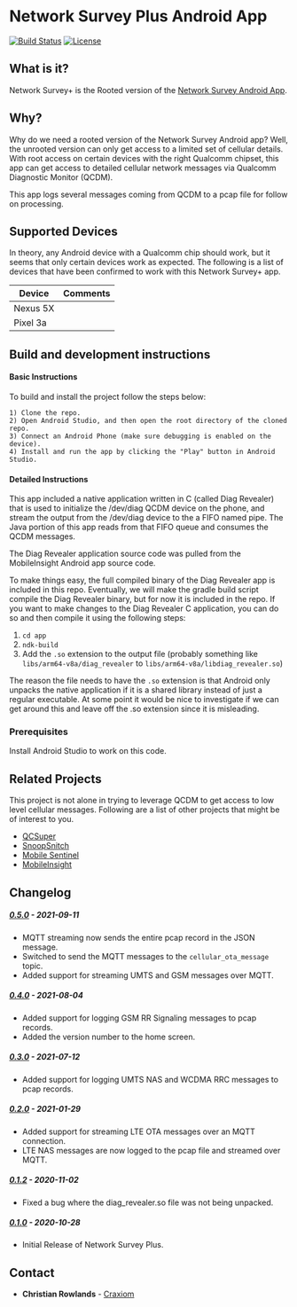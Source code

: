 # Network Survey Plus Android App

[![Build Status](https://travis-ci.com/christianrowlands/android-network-survey-rooted.svg?branch=develop)](https://travis-ci.com/github/christianrowlands/android-network-survey-rooted)
[![License](https://img.shields.io/badge/license-Apache%202-green.svg?style=flat)](https://github.com/christianrowlands/android-network-survey-rooted/blob/develop/LICENSE)

## What is it?

Network Survey+ is the Rooted version of the [Network Survey Android App](https://github.com/christianrowlands/android-network-survey).


## Why?

Why do we need a rooted version of the Network Survey Android app? Well, the unrooted version can only get
access to a limited set of cellular details. With root access on certain devices with the right Qualcomm
chipset, this app can get access to detailed cellular network messages via Qualcomm Diagnostic Monitor (QCDM).

This app logs several messages coming from QCDM to a pcap file for follow on processing.


## Supported Devices

In theory, any Android device with a Qualcomm chip should work, but it seems that only certain devices work as expected.
The following is a list of devices that have been confirmed to work with this Network Survey+ app.

| Device        | Comments      |
| ------------- | ------------- |
| Nexus 5X      |               |
| Pixel 3a      |               |


## Build and development instructions
#### Basic Instructions

To build and install the project follow the steps below:

    1) Clone the repo.
    2) Open Android Studio, and then open the root directory of the cloned repo.
    3) Connect an Android Phone (make sure debugging is enabled on the device).
    4) Install and run the app by clicking the "Play" button in Android Studio.

#### Detailed Instructions

This app included a native application written in C (called Diag Revealer) that is used to initialize the /dev/diag 
QCDM device on the phone, and stream the output from the /dev/diag device to the a FIFO named pipe. The Java portion of 
this app reads from that FIFO queue and consumes the QCDM messages.

The Diag Revealer application source code was pulled from the MobileInsight Android app source code.

To make things easy, the full compiled binary of the Diag Revealer app is included in this repo. Eventually, we will 
make the gradle build script compile the Diag Revealer binary, but for now it is included in the repo. If you want to 
make changes to the Diag Revealer C application, you can do so and then compile it using the following steps:

 1) `cd app`
 1) `ndk-build`
 1)  Add the `.so` extension to the output file (probably something like `libs/arm64-v8a/diag_revealer` to `libs/arm64-v8a/libdiag_revealer.so`)
 
The reason the file needs to have the `.so` extension is that Android only unpacks the native application if it is a 
shared library instead of just a regular executable. At some point it would be nice to investigate if we can get around
this and leave off the .so extension since it is misleading.


### Prerequisites

Install Android Studio to work on this code.


## Related Projects

This project is not alone in trying to leverage QCDM to get access to low level cellular messages. Following
are a list of other projects that might be of interest to you.
 * [QCSuper](https://github.com/P1sec/QCSuper)
 * [SnoopSnitch](https://opensource.srlabs.de/projects/snoopsnitch)
 * [Mobile Sentinel](https://github.com/RUB-SysSec/mobile_sentinel)
 * [MobileInsight](https://github.com/mobile-insight/mobileinsight-mobile)


## Changelog

##### [0.5.0](https://github.com/christianrowlands/android-network-survey-rooted/releases/tag/v0.5.0) - 2021-09-11
 * MQTT streaming now sends the entire pcap record in the JSON message.
 * Switched to send the MQTT messages to the `cellular_ota_message` topic.
 * Added support for streaming UMTS and GSM messages over MQTT.

##### [0.4.0](https://github.com/christianrowlands/android-network-survey-rooted/releases/tag/v0.4.0) - 2021-08-04
 * Added support for logging GSM RR Signaling messages to pcap records.
 * Added the version number to the home screen.

##### [0.3.0](https://github.com/christianrowlands/android-network-survey-rooted/releases/tag/v0.3.0) - 2021-07-12
 * Added support for logging UMTS NAS and WCDMA RRC messages to pcap records.

##### [0.2.0](https://github.com/christianrowlands/android-network-survey-rooted/releases/tag/v0.2.0) - 2021-01-29
 * Added support for streaming LTE OTA messages over an MQTT connection.
 * LTE NAS messages are now logged to the pcap file and streamed over MQTT.

##### [0.1.2](https://github.com/christianrowlands/android-network-survey-rooted/releases/tag/v0.1.2) - 2020-11-02
 * Fixed a bug where the diag_revealer.so file was not being unpacked.

##### [0.1.0](https://github.com/christianrowlands/android-network-survey-rooted/releases/tag/v0.1.0) - 2020-10-28
 * Initial Release of Network Survey Plus.


## Contact

* **Christian Rowlands** - [Craxiom](https://github.com/christianrowlands)
